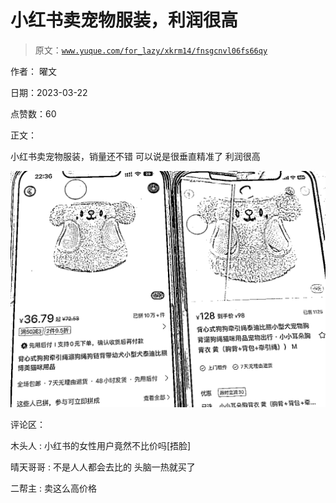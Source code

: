 # 小红书卖宠物服装，利润很高

> 原文：[`www.yuque.com/for_lazy/xkrm14/fnsgcnvl06fs66qy`](https://www.yuque.com/for_lazy/xkrm14/fnsgcnvl06fs66qy)

作者： 曜文

日期：2023-03-22

点赞数：60

正文：

小红书卖宠物服装，销量还不错 可以说是很垂直精准了 利润很高

![](img/39611d6a137674982a7fe79d2d899106.png)  

评论区：

木头人 : 小红书的女性用户竟然不比价吗[捂脸]

晴天哥哥 : 不是人人都会去比的 头脑一热就买了

二帮主 : 卖这么高价格

